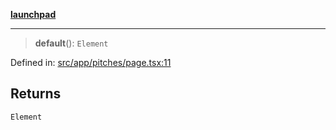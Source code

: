 [**launchpad**](index.md)

***

> **default**(): `Element`

Defined in: [src/app/pitches/page.tsx:11](https://github.com/victorbratov/launchpad/blob/2fb5c03d3b8a4ead86d4ea12df9db7edc90ac88e/src/app/pitches/page.tsx#L11)

## Returns

`Element`
